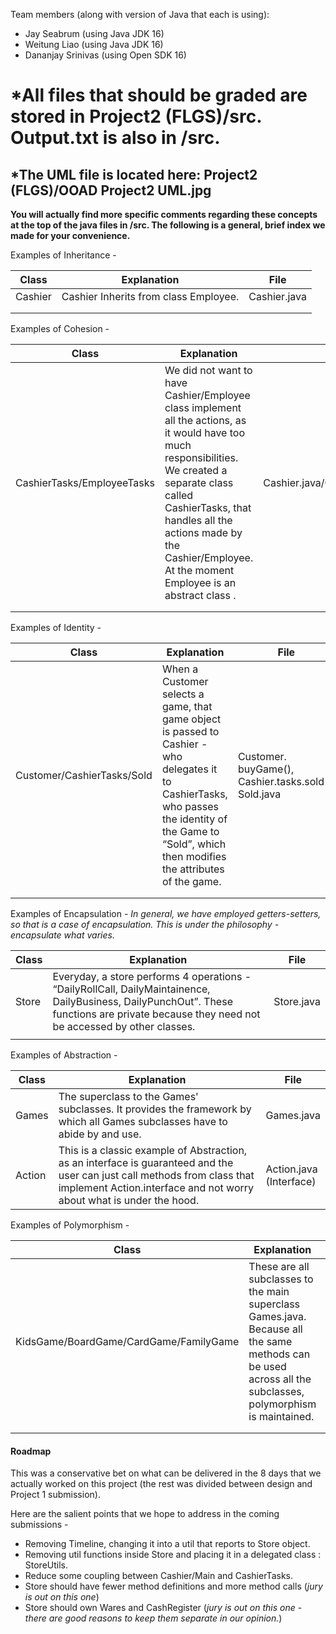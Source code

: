 
Team members (along with version of Java that each is using):

- Jay Seabrum (using Java JDK 16)
- Weitung Liao (using Java JDK 16)
- Dananjay Srinivas (using Open SDK 16)

# *All files that should be graded are stored in Project2 (FLGS)/src. Output.txt is also in /src.
## *The UML file is located here: Project2 (FLGS)/OOAD Project2 UML.jpg

**You will actually find more specific comments regarding these concepts at the top of the java files in /src. The following is a general, brief index 
we made for your convenience.**


Examples of Inheritance - 



| Class   | Explanation                           | File         |
| ------- | ------------------------------------- | ------------ |
| Cashier | Cashier Inherits from class Employee. | Cashier.java |
|         |                                       |              |
|         |                                       |              |

Examples of Cohesion - 

| Class                      | Explanation                                                  | File                           |
| -------------------------- | ------------------------------------------------------------ | ------------------------------ |
| CashierTasks/EmployeeTasks | We did not want to have Cashier/Employee class implement all the actions, as it would have too much responsibilities. We created a separate class called CashierTasks, that handles all the actions made by the Cashier/Employee. At the moment Employee is an abstract class . | Cashier.java/CashierTasks.java |
|                            |                                                              |                                |
|                            |                                                              |                                |



Examples of Identity - 



| Class                      | Explanation                                                  | File                                                  |
| -------------------------- | ------------------------------------------------------------ | ----------------------------------------------------- |
| Customer/CashierTasks/Sold | When a Customer selects a game, that game object is passed to Cashier - who delegates it to CashierTasks, who passes the identity of the Game to “Sold”, which then modifies the attributes of the game. | Customer. buyGame(),  Cashier.tasks.sold(), Sold.java |
|                            |                                                              |                                                       |
|                            |                                                              |                                                       |

Examples of Encapsulation - *In general, we have employed getters-setters, so that is a case of encapsulation. This is under the philosophy - encapsulate what varies.*



| Class | Explanation                                                  | File       |
| ----- | ------------------------------------------------------------ | ---------- |
| Store | Everyday, a store performs 4 operations - “DailyRollCall, DailyMaintainence, DailyBusiness, DailyPunchOut”. These functions are private because they need not be accessed by other classes. | Store.java |
|       |                                                              |            |

Examples of Abstraction - 



| Class | Explanation | File |
| ----- | ----------- | ---- |
| Games | The superclass to the Games' subclasses.  It provides the framework by which all Games subclasses have to abide by and use. | Games.java |
| Action | This is a classic example of Abstraction, as an interface is guaranteed and the user can just call methods from class that implement Action.interface and not worry about what is under the hood. | Action.java<br />(Interface) |



Examples of Polymorphism - 



| Class | Explanation | File |
| ----- | ----------- | ---- |
| KidsGame/BoardGame/CardGame/FamilyGame | These are all subclasses to the main superclass Games.java.  Because all the same methods can be used across all the subclasses, polymorphism is maintained. | KidsGame.java, BoardGame.java, CardGame.java, FamilyGame.java |
|       |             |      |
|       |             |      |



#### Roadmap

This was a conservative bet on what can be delivered in the 8 days that we actually worked on this project (the rest was divided between design and Project 1 submission). 



Here are the salient points that we hope to address in the coming submissions - 

- Removing Timeline, changing it into a util that reports to Store object. 
- Removing util functions inside Store and placing it in a delegated class : StoreUtils.
- Reduce some coupling between Cashier/Main and CashierTasks.
- Store should have fewer method definitions and more method calls (*jury is out on this one*)
- Store should own Wares and CashRegister (*jury is out on this one* - *there are good reasons to keep them separate in our opinion.*)

